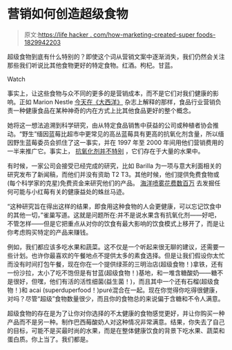 # 营销如何创造超级食物

> 原文:[https://life hacker . com/how-marketing-created-super foods-1829942203](https://lifehacker.com/how-marketing-created-superfoods-1829942203)

超级食物到底有什么特别的？即使这个词从营销文案中逐渐消失，我们仍然会关注那些我们听说比其他食物更好的特定食物。红酒。枸杞。甘蓝。

Watch

事实上，让这些食物与众不同的更多的是营销成本，而不是它们对我们健康的影响。正如 Marion Nestle [今天在《大西洋》](https://www.theatlantic.com/health/archive/2018/10/superfoods-marketing-ploy/573583/) 杂志上解释的那样，食品行业营销负责一种健康食品在某种神奇的内在方式上比其他食品更好的整个概念。

她将这一想法追溯到科学研究，由从特定食品销售中获益的公司或种植者协会推动。“野生”缅因蓝莓比超市中更常见的高丛蓝莓具有更高的抗氧化剂含量，所以缅因野生蓝莓委员会抓住了这一事实，并在 1997 年至 2000 年间用他们营销费用的一半来推广它。事实上， [抗氧化剂并不特别](https://lifehacker.com/put-down-the-acai-juice-antioxidants-are-not-a-miracle-1722457178) ，它们存在于大量的水果中。

有时候，一家公司会接受已经完成的研究，比如 Barilla 为一项与意大利面相关的研究发布了新闻稿，而他们并没有资助 T2 T3。其他时候，他们提供免费食物或(每个科学家的克星)免费资金来研究他们的产品。 [海洋喷雾花费数百万](https://www.healthline.com/health-news/ocean-spray-funding-research-on-cranberries) 去发掘任何可能与小红莓有关的健康益处的蛛丝马迹。

“这种研究旨在得出这样的结果，即食用这种食物的人会更健康，可以忘记饮食中的其他一切，”雀巢写道。这就是问题所在:并不是说水果含有抗氧化剂——好吧，不管怎样——但是它把重点从对你的饮食有最大影响的饮食模式上移开了，而是让你考虑购买特定的产品来赚钱。

例如，我们都应该多吃水果和蔬菜。这不仅是一个听起来很无聊的建议，还需要一些计划。也许你最喜欢的午餐地点不提供太多的素食选择。但是让我们假设你太忙而没有时间打包午餐，现在你在一个提供绿茶的三明治店(超级食物！)拿铁，还有一份沙拉，太小了吃不饱但是有甘蓝(超级食物！)基地，和一堆含糖酸奶——糖不是很好，但嘿，他们有活的活性细菌(益生菌！)，而且其中一个还有石榴(超级食物！)和 acai (superduperfood！)puré混合在一起。现在你觉得你吃得很健康，对吗？尽管“超级”食物数量很少，而且你的食物总的来说偏于含糖和不令人满意。

超级食物的存在是为了让你对你选择的不太健康的食物感觉更好，并让你购买一种产品而不是另一种。制作巴西莓酸奶人对这种情况非常满意。结果，你失去了自己的目标，可能不是买最时尚的水果，而是在整体健康饮食的背景下吃水果、蔬菜和蛋白质。你上当了。我们都是。